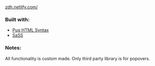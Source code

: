 [zdh.netlify.com/](https://zdh.netlify.com/)

### Built with:

- [Pug HTML Syntax](https://pugjs.org/api/getting-started.html)
- [SaSS](https://sass-lang.com/)

### Notes:

All functionality is custom made. Only third party library is for popovers.
